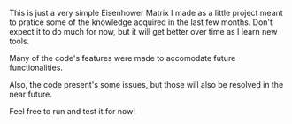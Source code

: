 This is just a very simple Eisenhower Matrix I made as a little project meant to pratice some of the knowledge acquired in the last few months. Don't expect it to do much for now, but it will get better over time as I learn new tools.

Many of the code's features were made to accomodate future functionalities.

Also, the code present's some issues, but those will also be resolved in the near future.

Feel free to run and test it for now!
